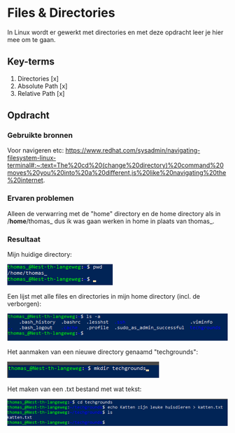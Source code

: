 # Files & Directories
In Linux wordt er gewerkt met directories en met deze opdracht leer je hier mee om te gaan.

## Key-terms
1. Directories [x]
2. Absolute Path [x]
3. Relative Path [x]

## Opdracht
### Gebruikte bronnen
Voor navigeren etc: https://www.redhat.com/sysadmin/navigating-filesystem-linux-terminal#:~:text=The%20cd%20(change%20directory)%20command%20moves%20you%20into%20a%20different,is%20like%20navigating%20the%20internet.

### Ervaren problemen
Alleen de verwarring met de "home" directory en de home directory als in /**home**/thomas_ dus ik was gaan werken in home in plaats van thomas_.


### Resultaat
Mijn huidige directory:

![Alt text](<Screenshots/Screenshot 2023-10-25 120420.png>)

Een lijst met alle files en directories in mijn home directory (incl. de verborgen):

![Alt text](<Screenshots/Screenshot 2023-10-25 120615.png>)

Het aanmaken van een nieuwe directory genaamd "techgrounds":

![Alt text](<Screenshots/Screenshot 2023-10-25 120732.png>)

Het maken van een .txt bestand met wat tekst:

![Alt text](<Screenshots/Screenshot 2023-10-25 120913.png>)

